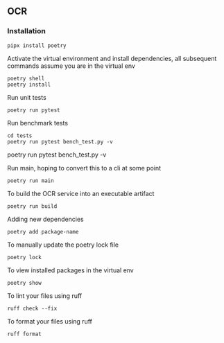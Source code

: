 ## OCR

### Installation

```shell
pipx install poetry
```

Activate the virtual environment and install dependencies, all subsequent commands assume you are in the virtual env
```shell
poetry shell
poetry install
```

Run unit tests
```shell
poetry run pytest
```

Run benchmark tests
```shell
cd tests
poetry run pytest bench_test.py -v
```

poetry run pytest bench_test.py -v  

Run main, hoping to convert this to a cli at some point
```shell
poetry run main
```

To build the OCR service into an executable artifact
```shell
poetry run build
```

Adding new dependencies
```shell
poetry add package-name
```

To manually update the poetry lock file
```shell
poetry lock
```

To view installed packages in the virtual env
```shell
poetry show
```

To lint your files using ruff
```shell
ruff check --fix
```

To format your files using ruff 
```shell
ruff format
```